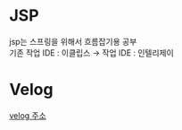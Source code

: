 # JSP
jsp는 스프링을 위해서 흐름잡기용 공부 <br />
기존 작업 IDE : 이클립스 → 작업 IDE : 인텔리제이


# Velog

[velog 주소](https://velog.io/@zxzz45/series/JSP)
